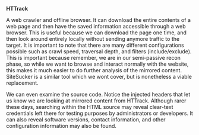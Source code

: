 **HTTrack**

A web crawler and offline browser. It can download the entire contents of a web page and then have the saved information accessible through a web browser. This is useful because we can download the page one time, and then look around entirely locally without sending anymore traffic to the target. It is important to note that there are many different configurations possible such as crawl speed, traversal depth, and filters \(include/exclude\). This is important because remember, we are in our semi-passive recon phase, so while we want to browse and interact normally with the website, this makes it much easier to do further analysis of the mirrored content. SiteSucker is a similar tool which we wont cover, but is nonetheless a viable replacement.



We can even examine the source code. Notice the injected headers that let us know we are looking at mirrored content from HTTrack. Although rarer these days, searching within the HTML source may reveal clear-text credentials left there for testing purposes by administrators or developers. It can also reveal software versions, contact information, and other configuration information may also be found.



